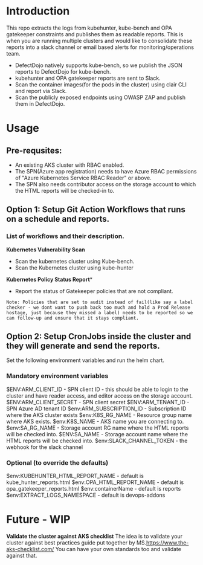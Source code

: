 # Introduction

This repo extracts the logs from kubehunter, kube-bench and OPA gatekeeper constraints and publishes them as readable reports.
This is when you are running multiple clusters and would like to consolidate these reports into a slack channel or email based alerts for monitoring/operations team.

- DefectDojo natively supports kube-bench, so we publish the JSON reports to DefectDojo for kube-bench.
- kubehunter and OPA gatekeeper reports are sent to Slack.
- Scan the container images(for the pods in the cluster) using clair CLI and report via Slack.
- Scan the publicly exposed endpoints using OWASP ZAP and publish them in DefectDojo.
  
# Usage

## Pre-requsites:
- An existing AKS cluster with RBAC enabled.
- The SPN(Azure app registration) needs to have Azure RBAC permissions of "Azure Kubernetes Service RBAC Reader" or above.
- The SPN also needs contributor access on the storage account to which the HTML reports will be checked-in to.
## Option 1: Setup Git Action Workflows that runs on a schedule and reports.

### List of workflows and their description.

**Kubernetes Vulnerability Scan**
  * Scan the kubernetes cluster using Kube-bench.
  * Scan the Kubernetes cluster using kube-hunter

**Kubernetes Policy Status Report***
  * Report the status of Gatekeeper policies that are not compliant. 
 
  `Note: Policies that are set to audit instead of fail(like say a label checker - we dont want to push back too much and hold a Prod Release hostage, just because they missed a label) needs to be reported so we can follow-up and ensure that it stays compliant.`

## Option 2: Setup CronJobs inside the cluster and they will generate and send the reports.

Set the following environment variables and run the helm chart.
### Mandatory environment variables
$ENV:ARM_CLIENT_ID - SPN client ID - this should be able to login to the cluster and have reader access, and editor access on the storage account.
$ENV:ARM_CLIENT_SECRET - SPN client secret
$ENV:ARM_TENANT_ID - SPN Azure AD tenant ID
$env:ARM_SUBSCRIPTION_ID  - Subscription ID where the AKS cluster exists
$env:K8S_RG_NAME - Resource group name where AKS exists.
$env:K8S_NAME - AKS name you are connecting to.
$env:SA_RG_NAME - Storage account RG name where the HTML reports will be checked into.
$ENV:SA_NAME - Storage account  name where the HTML reports will be checked into.
$env:SLACK_CHANNEL_TOKEN - the webhook for the slack channel
### Optional (to override the defaults)
$env:KUBEHUNTER_HTML_REPORT_NAME - default is kube_hunter_reports.html
$env:OPA_HTML_REPORT_NAME - default is opa_gatekeeper_reports.html
$env:containerName - default is reports
$env:EXTRACT_LOGS_NAMESPACE - default is devops-addons

# Future - WIP
**Validate the cluster against AKS checklist**
  The idea is to validate your cluster against best practices guide put together by MS.https://www.the-aks-checklist.com/
  You can have your own standards too and validate against that.
